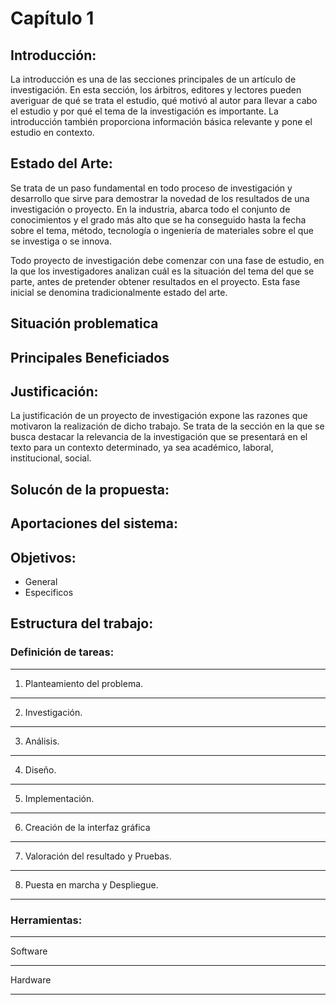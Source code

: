 # Capítulo 1

## Introducción:
La introducción es una de las secciones principales de un artículo de investigación. En esta sección, los árbitros, editores y lectores pueden averiguar de qué se trata el estudio, qué motivó al autor para llevar a cabo el estudio y por qué el tema de la investigación es importante. La introducción también proporciona información básica relevante y pone el estudio en contexto.


## Estado del Arte:
Se trata de un paso fundamental en todo proceso de investigación y desarrollo que sirve para demostrar la novedad de los resultados de una investigación o proyecto. En la industria, abarca todo el conjunto de conocimientos y el grado más alto que se ha conseguido hasta la fecha sobre el tema, método, tecnología o ingeniería de materiales sobre el que se investiga o se innova.

Todo proyecto de investigación debe comenzar con una fase de estudio, en la que los investigadores analizan cuál es la situación del tema del que se parte, antes de pretender obtener resultados en el proyecto. Esta fase inicial se denomina tradicionalmente estado del arte.

## Situación problematica

## Principales Beneficiados

## Justificación:
La justificación de un proyecto de investigación expone las razones que motivaron la realización de dicho trabajo. Se trata de la sección en la que se busca destacar la relevancia de la investigación que se presentará en el texto para un contexto determinado, ya sea académico, laboral, institucional, social.

## Solucón de la propuesta:

## Aportaciones del sistema:

## Objetivos:
- General
- Especificos

## Estructura del trabajo:
### Definición de tareas:
***
1. Planteamiento del problema.
***
2. Investigación.
***
3. Análisis. 
***
4. Diseño.
***
5. Implementación.
***
6. Creación de la interfaz gráfica
***
7. Valoración del resultado y Pruebas.
***
8. Puesta en marcha y Despliegue.
***

### Herramientas:
***
Software
***
Hardware
***
